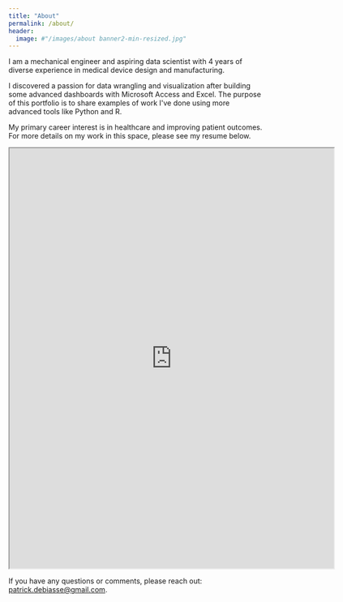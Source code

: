 ```yaml
---
title: "About"
permalink: /about/
header:
  image: #"/images/about banner2-min-resized.jpg"
---
```


I am a mechanical engineer and aspiring data scientist with 4 years of diverse experience in medical device design and manufacturing.

I discovered a passion for data wrangling and visualization after building some advanced dashboards with  Microsoft Access and Excel. The purpose of this portfolio is to share examples of work I've done using more advanced tools like Python and R.

My primary career interest is in healthcare and improving patient outcomes. For more details on my work in this space, please see my resume below.  

<iframe src="https://drive.google.com/file/d/1eFsPfBJ_lxPxhUchSAX03Q3t-F8Em2eF/preview" width="640" height="830"></iframe>

If you have any questions or comments, please reach out:  [patrick.debiasse@gmail.com](patrick.debiasse@gmail.com).
